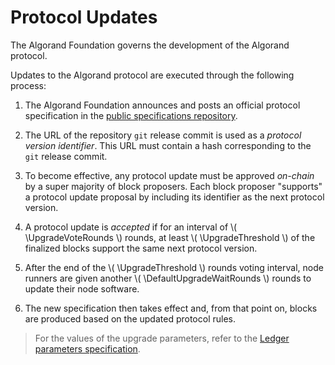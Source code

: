 $$
\newcommand \DefaultUpgradeWaitRounds {\delta_x}
\newcommand \UpgradeThreshold {\tau}
\newcommand \UpgradeVoteRounds {\delta_d}
$$

# Protocol Updates

The Algorand Foundation governs the development of the Algorand protocol. 

Updates to the Algorand protocol are executed through the following process: 

1. The Algorand Foundation announces and posts an official protocol specification
in the [public specifications repository](https://github.com/algorandfoundation/specs).

1. The URL of the repository `git` release commit is used as a _protocol version
identifier_. This URL must contain a hash corresponding to the `git` release commit.

1. To become effective, any protocol update must be approved _on-chain_ by a super
majority of block proposers. Each block proposer "supports" a protocol update proposal
by including its identifier as the next protocol version.

1. A protocol update is _accepted_ if for an interval of \\( \UpgradeVoteRounds \\)
rounds, at least \\( \UpgradeThreshold \\) of the finalized blocks support the same
next protocol version.

1. After the end of the \\( \UpgradeThreshold \\) rounds voting interval, node runners
are given another \\( \DefaultUpgradeWaitRounds \\) rounds to update their node software.

1. The new specification then takes effect and, from that point on, blocks are produced
based on the updated protocol rules.

> For the values of the upgrade parameters, refer to the [Ledger parameters specification](./ledger/ledger-parameters.md#protocol-upgrade).